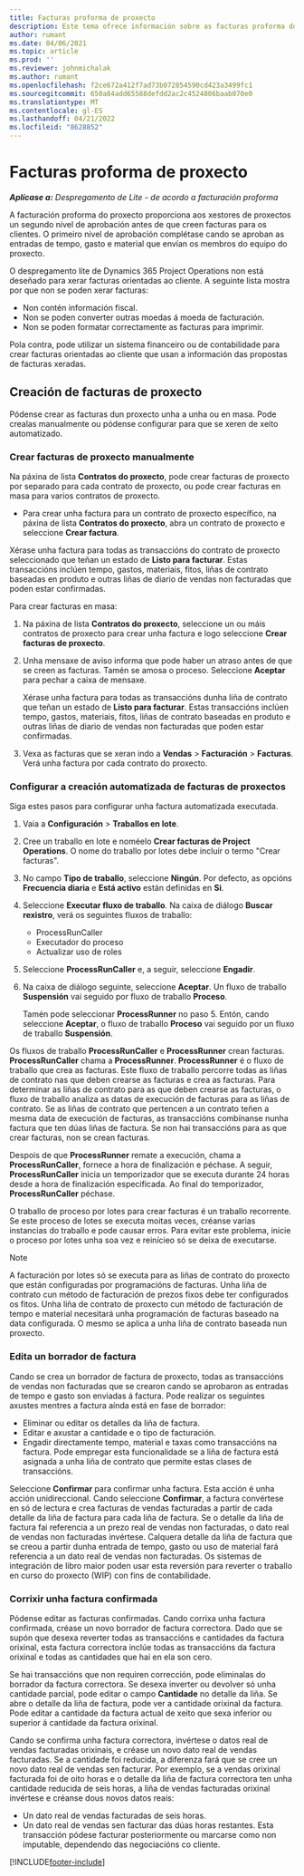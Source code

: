 ```yaml
---
title: Facturas proforma de proxecto
description: Este tema ofrece información sobre as facturas proforma do proxecto en Project Operations.
author: rumant
ms.date: 04/06/2021
ms.topic: article
ms.prod: ''
ms.reviewer: johnmichalak
ms.author: rumant
ms.openlocfilehash: f2ce672a412f7ad73b072854590cd423a3499fc1
ms.sourcegitcommit: 650a84add65588defdd2ac2c4524806baab070e0
ms.translationtype: MT
ms.contentlocale: gl-ES
ms.lasthandoff: 04/21/2022
ms.locfileid: "8628852"
---
```

# <a name="proforma-project-invoices"></a>Facturas proforma de proxecto

_**Aplícase a:** Despregamento de Lite - de acordo a facturación proforma_

A facturación proforma do proxecto proporciona aos xestores de proxectos un segundo nivel de aprobación antes de que creen facturas para os clientes. O primeiro nivel de aprobación complétase cando se aproban as entradas de tempo, gasto e material que envían os membros do equipo do proxecto.

O despregamento lite de Dynamics 365 Project Operations non está deseñado para xerar facturas orientadas ao cliente. A seguinte lista mostra por que non se poden xerar facturas:

- Non contén información fiscal.
- Non se poden converter outras moedas á moeda de facturación.
- Non se poden formatar correctamente as facturas para imprimir.

Pola contra, pode utilizar un sistema financeiro ou de contabilidade para crear facturas orientadas ao cliente que usan a información das propostas de facturas xeradas.

## <a name="creating-project-invoices"></a>Creación de facturas de proxecto

Pódense crear as facturas dun proxecto unha a unha ou en masa. Pode crealas manualmente ou pódense configurar para que se xeren de xeito automatizado.

### <a name="manually-create-project-invoices"></a>Crear facturas de proxecto manualmente 

Na páxina de lista **Contratos do proxecto**, pode crear facturas de proxecto por separado para cada contrato de proxecto, ou pode crear facturas en masa para varios contratos de proxecto.

   - Para crear unha factura para un contrato de proxecto específico, na páxina de lista **Contratos do proxecto**, abra un contrato de proxecto e seleccione **Crear factura**.

   Xérase unha factura para todas as transaccións do contrato de proxecto seleccionado que teñan un estado de **Listo para facturar**. Estas transaccións inclúen tempo, gastos, materiais, fitos, liñas de contrato baseadas en produto e outras liñas de diario de vendas non facturadas que poden estar confirmadas.

Para crear facturas en masa:

1. Na páxina de lista **Contratos do proxecto**, seleccione un ou máis contratos de proxecto para crear unha factura e logo seleccione **Crear facturas de proxecto**.
2. Unha mensaxe de aviso informa que pode haber un atraso antes de que se creen as facturas. Tamén se amosa o proceso. Seleccione **Aceptar** para pechar a caixa de mensaxe.

   Xérase unha factura para todas as transaccións dunha liña de contrato que teñan un estado de **Listo para facturar**. Estas transaccións inclúen tempo, gastos, materiais, fitos, liñas de contrato baseadas en produto e outras liñas de diario de vendas non facturadas que poden estar confirmadas.

3. Vexa as facturas que se xeran indo a **Vendas** \> **Facturación** \> **Facturas**. Verá unha factura por cada contrato do proxecto.

### <a name="set-up-automated-creation-of-project-invoices"></a>Configurar a creación automatizada de facturas de proxectos 

Siga estes pasos para configurar unha factura automatizada executada.

1. Vaia a **Configuración** \> **Traballos en lote**.
2. Cree un traballo en lote e noméelo **Crear facturas de Project Operations**. O nome do traballo por lotes debe incluír o termo "Crear facturas".
3. No campo **Tipo de traballo**, seleccione **Ningún**. Por defecto, as opcións **Frecuencia diaria** e **Está activo** están definidas en **Si**.
4. Seleccione **Executar fluxo de traballo**. Na caixa de diálogo **Buscar rexistro**, verá os seguintes fluxos de traballo:

    - ProcessRunCaller
    - Executador do proceso
    - Actualizar uso de roles

5. Seleccione **ProcessRunCaller** e, a seguir, seleccione **Engadir**.
6. Na caixa de diálogo seguinte, seleccione **Aceptar**. Un fluxo de traballo **Suspensión** vai seguido por fluxo de traballo **Proceso**.

    Tamén pode seleccionar **ProcessRunner** no paso 5. Entón, cando seleccione **Aceptar**, o fluxo de traballo **Proceso** vai seguido por un fluxo de traballo **Suspensión**.

Os fluxos de traballo **ProcessRunCaller** e **ProcessRunner** crean facturas. **ProcessRunCaller** chama a **ProcessRunner**. **ProcessRunner** é o fluxo de traballo que crea as facturas. Este fluxo de traballo percorre todas as liñas de contrato nas que deben crearse as facturas e crea as facturas. Para determinar as liñas de contrato para as que deben crearse as facturas, o fluxo de traballo analiza as datas de execución de facturas para as liñas de contrato. Se as liñas de contrato que pertencen a un contrato teñen a mesma data de execución de facturas, as transaccións combínanse nunha factura que ten dúas liñas de factura. Se non hai transaccións para as que crear facturas, non se crean facturas.

Despois de que **ProcessRunner** remate a execución, chama a **ProcessRunCaller**, fornece a hora de finalización e péchase. A seguir, **ProcessRunCaller** inicia un temporizador que se executa durante 24 horas desde a hora de finalización especificada. Ao final do temporizador, **ProcessRunCaller** péchase.

O traballo de proceso por lotes para crear facturas é un traballo recorrente. Se este proceso de lotes se executa moitas veces, créanse varias instancias do traballo e pode causar erros. Para evitar este problema, inicie o proceso por lotes unha soa vez e reinícieo só se deixa de executarse.

> [!NOTE]
> A facturación por lotes só se executa para as liñas de contrato do proxecto que están configuradas por programacións de facturas. Unha liña de contrato cun método de facturación de prezos fixos debe ter configurados os fitos. Unha liña de contrato de proxecto cun método de facturación de tempo e material necesitará unha programación de facturas baseado na data configurada. O mesmo se aplica a unha liña de contrato baseada nun proxecto.      
 
### <a name="edit-a-draft-invoice"></a>Edita un borrador de factura

Cando se crea un borrador de factura de proxecto, todas as transaccións de vendas non facturadas que se crearon cando se aprobaron as entradas de tempo e gasto son enviadas á factura. Pode realizar os seguintes axustes mentres a factura aínda está en fase de borrador:

- Eliminar ou editar os detalles da liña de factura.
- Editar e axustar a cantidade e o tipo de facturación.
- Engadir directamente tempo, material e taxas como transaccións na factura. Pode empregar esta funcionalidade se a liña de factura está asignada a unha liña de contrato que permite estas clases de transaccións.

Seleccione **Confirmar** para confirmar unha factura. Esta acción é unha acción unidireccional. Cando seleccione **Confirmar**, a factura convértese en só de lectura e crea facturas de vendas facturadas a partir de cada detalle da liña de factura para cada liña de factura. Se o detalle da liña de factura fai referencia a un prezo real de vendas non facturadas, o dato real de vendas non facturadas invértese. Calquera detalle da liña de factura que se creou a partir dunha entrada de tempo, gasto ou uso de material fará referencia a un dato real de vendas non facturadas. Os sistemas de integración de libro maior poden usar esta reversión para reverter o traballo en curso do proxecto (WIP) con fins de contabilidade.

### <a name="correct-a-confirmed-invoice"></a>Corrixir unha factura confirmada

Pódense editar as facturas confirmadas. Cando corrixa unha factura confirmada, créase un novo borrador de factura correctora. Dado que se supón que desexa reverter todas as transaccións e cantidades da factura orixinal, esta factura correctora inclúe todas as transaccións da factura orixinal e todas as cantidades que hai en ela son cero.

Se hai transaccións que non requiren corrección, pode eliminalas do borrador da factura correctora. Se desexa inverter ou devolver só unha cantidade parcial, pode editar o campo **Cantidade** no detalle da liña. Se abre o detalle da liña de factura, pode ver a cantidade orixinal da factura. Pode editar a cantidade da factura actual de xeito que sexa inferior ou superior á cantidade da factura orixinal.

Cando se confirma unha factura correctora, invértese o datos real de vendas facturadas orixinais, e créase un novo dato real de vendas facturadas. Se a cantidade foi reducida, a diferenza fará que se cree un novo dato real de vendas sen facturar. Por exemplo, se a vendas orixinal facturada foi de oito horas e o detalle da liña de factura correctora ten unha cantidade reducida de seis horas, a liña de vendas facturadas orixinal invértese e créanse dous novos datos reais:

- Un dato real de vendas facturadas de seis horas.
- Un dato real de vendas sen facturar das dúas horas restantes. Esta transacción pódese facturar posteriormente ou marcarse como non imputable, dependendo das negociacións co cliente.



[!INCLUDE[footer-include](../../includes/footer-banner.md)]
